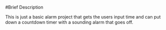 #Brief Description

This is just a basic alarm project that gets the users input time and can put down a countdown timer with a sounding alarm that goes off.
